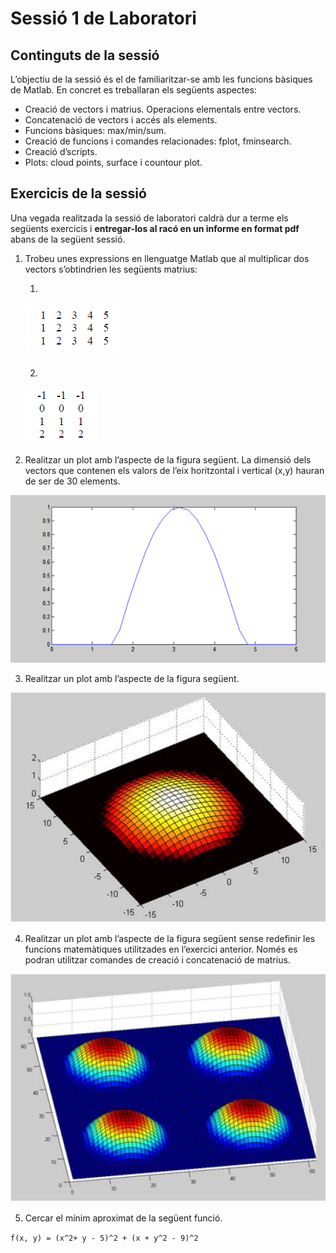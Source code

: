 # Sessió 1 de Laboratori

## Continguts de la sessió

L’objectiu de la sessió és el de familiaritzar-se amb les funcions bàsiques de Matlab. En concret es treballaran els següents aspectes:

* Creació de vectors i matrius. Operacions elementals entre vectors.
* Concatenació de vectors i accés als elements.
* Funcions bàsiques: max/min/sum.
* Creació de funcions i comandes relacionades: fplot, fminsearch.
* Creació d’scripts.
* Plots: cloud points, surface i countour plot.

## Exercicis de la sessió

Una vegada realitzada la sessió de laboratori caldrà dur a terme els següents exercicis i **entregar-los al racó en un informe en format pdf** abans de la següent sessió.

1. Trobeu unes expressions en llenguatge Matlab que al multiplicar dos vectors s’obtindrien les següents matrius:

	1. 
	![](../statement_pictures/sessio1-1a.PNG)

	2. 
	![](../statement_pictures/sessio1-1b.PNG)

2. Realitzar un plot amb l’aspecte de la figura següent. La dimensió dels vectors que contenen els valors de l’eix horitzontal i vertical (x,y) hauran de ser de 30 elements.

![](../statement_pictures/sessio1-2.PNG)

3. Realitzar un plot amb l’aspecte de la figura següent.

![](../statement_pictures/sessio1-3.PNG)

4. Realitzar un plot amb l’aspecte de la figura següent sense redefinir les funcions matemàtiques utilitzades en l’exercici anterior. Només es podran utilitzar comandes de creació i concatenació de matrius.

![](../statement_pictures/sessio1-4.PNG)

5. Cercar el mínim aproximat de la següent funció.

`f(x, y) = (x^2+ y - 5)^2 + (x + y^2 - 9)^2`
